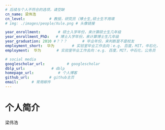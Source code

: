 ```yaml
---
# 后续与个人不符合的选项，请空缺
cn_name: 梁伟浩
cn_level:           # 教授，研究员（博士生,硕士生不用填
# img: ./images/people/Xule.png # 头像链接

year_enrollment:        # 硕士入学年份，来计算硕士生几年级
year_enrollment_PhD:   # 博士入学年份，来计算博士生几年级
year_graduation: 2010 #？？？       # 毕业年份，来判断是不是校友
employment_short:  华为        # 实验室毕业工作去向：e.g. 百度，MIT，中石化，公务员
employment:  华为       # 实验室毕业工作去向：e.g. 百度，MIT，中石化，公务员

# social media
googlescholar_url:          # googlescholar
dblp_url:            # dblp
homepage_url:           # 个人博客
github_url:         # github主页
email:      # 常用邮件
---
```


# 个人简介

梁伟浩